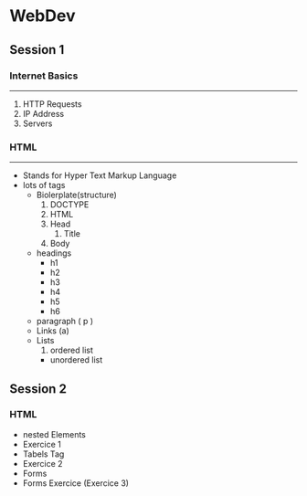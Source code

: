 # WebDev
## Session 1

### Internet Basics
---------------
1.  HTTP Requests
2.  IP Address
3.  Servers

### HTML
----
-   Stands for Hyper Text Markup Language
-   lots of tags
    -   Biolerplate(structure)
        1.  DOCTYPE
        2.  HTML
        3.  Head
            1.  Title
        4.  Body
    -   headings
        -   h1
        -   h2
        -   h3
        -   h4
        -   h5
        -   h6
    -   paragraph ( p )
    -   Links (a)
    -   Lists
        1.  ordered list
        -   unordered list

## Session 2

### HTML
- nested Elements
- Exercice 1
- Tabels Tag
- Exercice 2
- Forms
- Forms Exercice (Exercice 3)
